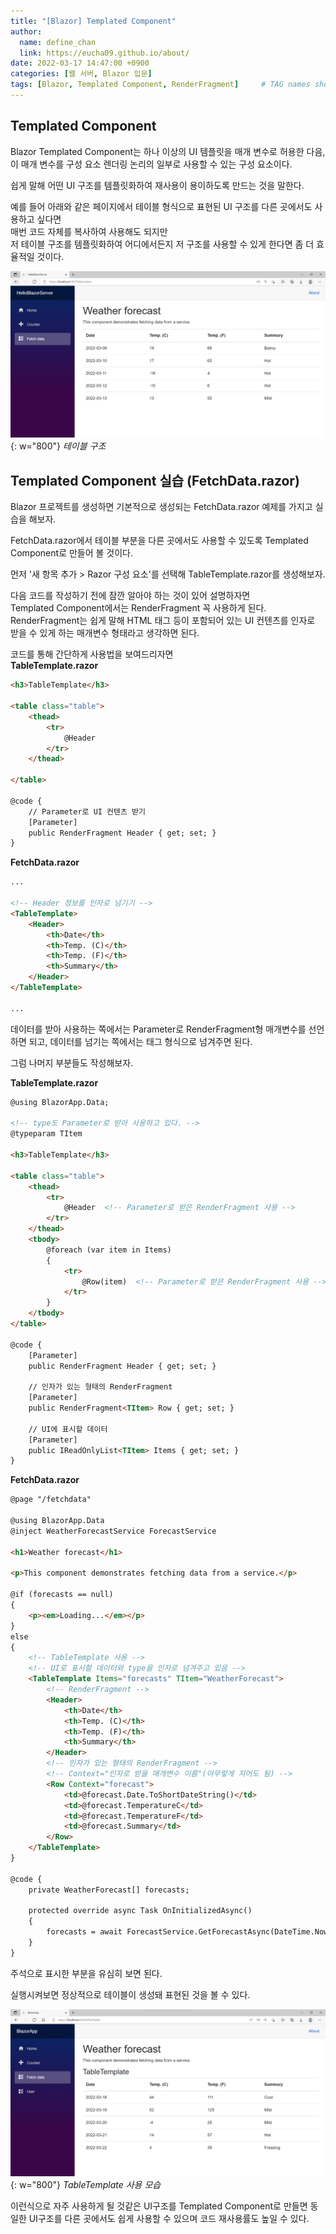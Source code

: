 ```yaml
---
title: "[Blazor] Templated Component"
author:
  name: define_chan
  link: https://eucha09.github.io/about/
date: 2022-03-17 14:47:00 +0900
categories: [웹 서버, Blazor 입문]
tags: [Blazor, Templated Component, RenderFragment]     # TAG names should always be lowercase
---
```


## **Templated Component**

Blazor Templated Component는 하나 이상의 UI 템플릿을 매개 변수로 허용한 다음, 이 매개 변수를 구성 요소 렌더링 논리의 일부로 사용할 수 있는 구성 요소이다.

쉽게 말해 어떤 UI 구조를 템플릿화하여 재사용이 용이하도록 만드는 것을 말한다.

예를 들어 아래와 같은 페이지에서 테이블 형식으로 표현된 UI 구조를 다른 곳에서도 사용하고 싶다면   
매번 코드 자체를 복사하여 사용해도 되지만   
저 테이블 구조를 템플릿화하여 어디에서든지 저 구조를 사용할 수 있게 한다면 좀 더 효율적일 것이다.

![FetchData](/assets/img/posts/webserver/Blazor_FetchDAta.png){: w="800"}
_테이블 구조_

## **Templated Component 실습 (FetchData.razor)**

Blazor 프로젝트를 생성하면 기본적으로 생성되는 FetchData.razor 예제를 가지고 실습을 해보자.

FetchData.razor에서 테이블 부분을 다른 곳에서도 사용할 수 있도록 Templated Component로 만들어 볼 것이다.

먼저 '새 항목 추가 > Razor 구성 요소'를 선택해 TableTemplate.razor를 생성해보자.

다음 코드를 작성하기 전에 잠깐 알아야 하는 것이 있어 설명하자면   
Templated Component에서는 RenderFragment 꼭 사용하게 된다.   
RenderFragment는 쉽게 말해 HTML 태그 등이 포함되어 있는 UI 컨텐츠를 인자로 받을 수 있게 하는 매개변수 형태라고 생각하면 된다.

코드를 통해 간단하게 사용법을 보여드리자면   
**TableTemplate.razor**
```html
<h3>TableTemplate</h3>

<table class="table">
    <thead>
        <tr>
            @Header
        </tr>
    </thead>

</table>

@code {
    // Parameter로 UI 컨텐츠 받기
    [Parameter]
    public RenderFragment Header { get; set; }
}
```
**FetchData.razor**
```html
...

<!-- Header 정보를 인자로 넘기기 -->
<TableTemplate>
    <Header>
        <th>Date</th>
        <th>Temp. (C)</th>
        <th>Temp. (F)</th>
        <th>Summary</th>
    </Header>
</TableTemplate>

...
```

데이터를 받아 사용하는 쪽에서는 Parameter로 RenderFragment형 매개변수를 선언하면 되고, 데이터를 넘기는 쪽에서는 태그 형식으로 넘겨주면 된다.

그럼 나머지 부분들도 작성해보자.

**TableTemplate.razor**
```html
@using BlazorApp.Data;

<!-- type도 Parameter로 받아 사용하고 있다. -->
@typeparam TItem

<h3>TableTemplate</h3>

<table class="table">
    <thead>
        <tr>
            @Header  <!-- Parameter로 받은 RenderFragment 사용 -->
        </tr>
    </thead>
    <tbody>
        @foreach (var item in Items)
        {
            <tr>
                @Row(item)  <!-- Parameter로 받은 RenderFragment 사용 -->
            </tr>
        }
    </tbody>
</table>

@code {
    [Parameter]
    public RenderFragment Header { get; set; }

    // 인자가 있는 형태의 RenderFragment
    [Parameter]
    public RenderFragment<TItem> Row { get; set; }

    // UI에 표시할 데이터
    [Parameter]
    public IReadOnlyList<TItem> Items { get; set; }
}
```
**FetchData.razor**
```html
@page "/fetchdata"

@using BlazorApp.Data
@inject WeatherForecastService ForecastService

<h1>Weather forecast</h1>

<p>This component demonstrates fetching data from a service.</p>

@if (forecasts == null)
{
    <p><em>Loading...</em></p>
}
else
{
    <!-- TableTemplate 사용 -->
    <!-- UI로 표시할 데이터와 type을 인자로 넘겨주고 있음 -->
    <TableTemplate Items="forecasts" TItem="WeatherForecast">
        <!-- RenderFragment -->
        <Header>
            <th>Date</th>
            <th>Temp. (C)</th>
            <th>Temp. (F)</th>
            <th>Summary</th>
        </Header>
        <!-- 인자가 있는 형태의 RenderFragment -->
        <!-- Context="인자로 받을 매개변수 이름"(아무렇게 지어도 됨) -->
        <Row Context="forecast">
            <td>@forecast.Date.ToShortDateString()</td>
            <td>@forecast.TemperatureC</td>
            <td>@forecast.TemperatureF</td>
            <td>@forecast.Summary</td>
        </Row>
    </TableTemplate>
}

@code {
    private WeatherForecast[] forecasts;

    protected override async Task OnInitializedAsync()
    {
        forecasts = await ForecastService.GetForecastAsync(DateTime.Now);
    }
}
```

주석으로 표시한 부분을 유심히 보면 된다.

실행시켜보면 정상적으로 테이블이 생성돼 표현된 것을 볼 수 있다.

![TableTemplate](/assets/img/posts/webserver/TableTemplate.png){: w="800"}
_TableTemplate 사용 모습_

이런식으로 자주 사용하게 될 것같은 UI구조를 Templated Component로 만들면 동일한 UI구조를 다른 곳에서도 쉽게 사용할 수 있으며 코드 재사용률도 높일 수 있다.
